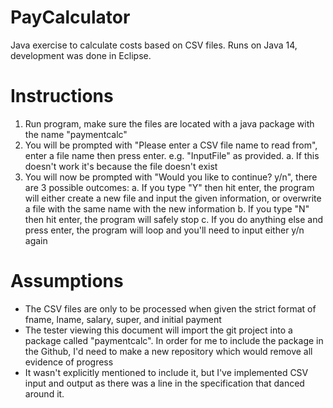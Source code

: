 # PayCalculator
Java exercise to calculate costs based on CSV files. Runs on Java 14, development was done in Eclipse.

# Instructions
1. Run program, make sure the files are located with a java package with the name "paymentcalc"
2. You will be prompted with "Please enter a CSV file name to read from", enter a file name then press enter. e.g. "InputFile" as provided.
  a. If this doesn't work it's because the file doesn't exist
3. You will now be prompted with "Would you like to continue? y/n", there are 3 possible outcomes:
  a. If you type "Y" then hit enter, the program will either create a new file and input the given information, or overwrite a file with the same name with the new information
  b. If you type "N" then hit enter, the program will safely stop
  c. If you do anything else and press enter, the program will loop and you'll need to input either y/n again

# Assumptions
- The CSV files are only to be processed when given the strict format of fname, lname, salary, super, and initial payment
- The tester viewing this document will import the git project into a package called "paymentcalc". In order for me to include the package in the Github, I'd need to make a new repository which would remove all evidence of progress
- It wasn't explicitly mentioned to include it, but I've implemented CSV input and output as there was a line in the specification that danced around it.

